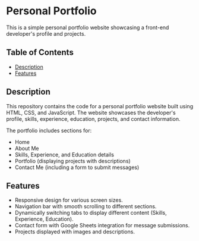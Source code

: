 # Personal Portfolio

This is a simple personal portfolio website showcasing a front-end developer's profile and projects.

## Table of Contents

- [Description](#description)
- [Features](#features)

## Description

This repository contains the code for a personal portfolio website built using HTML, CSS, and JavaScript. The website showcases the developer's profile, skills, experience, education, projects, and contact information.

The portfolio includes sections for:
- Home
- About Me
- Skills, Experience, and Education details
- Portfolio (displaying projects with descriptions)
- Contact Me (including a form to submit messages)

## Features

- Responsive design for various screen sizes.
- Navigation bar with smooth scrolling to different sections.
- Dynamically switching tabs to display different content (Skills, Experience, Education).
- Contact form with Google Sheets integration for message submissions.
- Projects displayed with images and descriptions.


